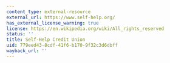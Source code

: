 ```yaml
---
content_type: external-resource
external_url: https://www.self-help.org/
has_external_license_warning: true
license: https://en.wikipedia.org/wiki/All_rights_reserved
status: ''
title: Self-Help Credit Union
uid: 779eed43-8cdf-41f6-b170-9f32c3d6dbff
wayback_url: ''
---
```

